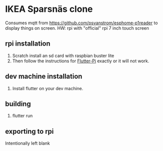 # IKEA Sparsnäs clone


Consumes mqtt from https://github.com/psvanstrom/esphome-p1reader to display things on screen.
HW: rpi with "official"  rpi 7 inch touch screen

## rpi installation

1. Scratch install an sd card with raspbian buster lite
2. Then follow the instructions for [Flutter-Pi](https://github.com/ardera/flutter-pi) exactly or it will not work.

## dev machine installation

1. Install flutter on your dev machine.

## building

1. flutter run

## exporting to rpi

Intentionally left blank
